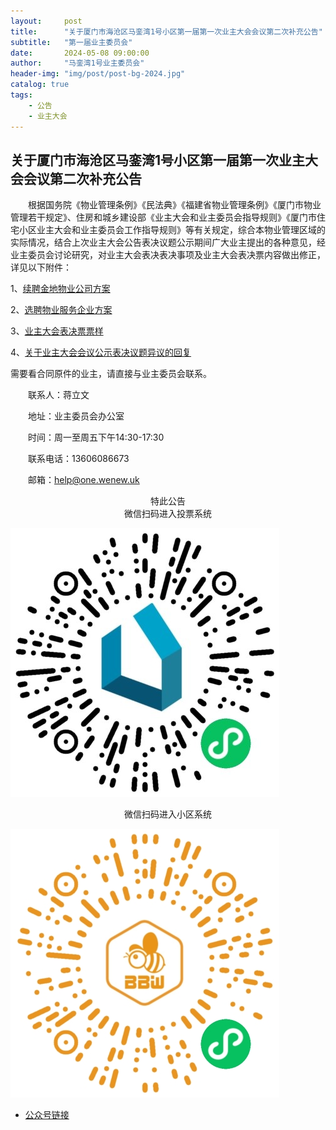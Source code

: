 ```yaml
---
layout:     post
title:      "关于厦门市海沧区马銮湾1号小区第一届第一次业主大会会议第二次补充公告"
subtitle:   "第一届业主委员会"
date:       2024-05-08 09:00:00
author:     "马銮湾1号业主委员会"
header-img: "img/post/post-bg-2024.jpg"
catalog: true
tags:
    - 公告
    - 业主大会
---
```




## 关于厦门市海沧区马銮湾1号小区第一届第一次业主大会会议第二次补充公告

&emsp;&emsp;根据国务院《物业管理条例》《民法典》《福建省物业管理条例》《厦门市物业管理若干规定》、住房和城乡建设部《业主大会和业主委员会指导规则》《厦门市住宅小区业主大会和业主委员会工作指导规则》等有关规定，综合本物业管理区域的实际情况，结合上次业主大会公告表决议题公示期间广大业主提出的各种意见，经业主委员会讨论研究，对业主大会表决表决事项及业主大会表决票内容做出修正，详见以下附件：

1、[续聘金地物业公司方案](https://drive.weixin.qq.com/s?k=ALIArAcrAFk1ImSWYf) 

2、[选聘物业服务企业方案](https://drive.weixin.qq.com/s?k=ALIArAcrAFk1ImSWYf)  

3、[业主大会表决票票样](https://drive.weixin.qq.com/s?k=ALIArAcrAFk1ImSWYf) 

4、[关于业主大会会议公示表决议题异议的回复](https://drive.weixin.qq.com/s?k=ALIArAcrAFkFPnMcyA)

需要看合同原件的业主，请直接与业主委员会联系。

&emsp;&emsp;联系人：蒋立文     

&emsp;&emsp;地址：业主委员会办公室  

&emsp;&emsp;时间：周一至周五下午14:30-17:30

&emsp;&emsp;联系电话：13606086673

&emsp;&emsp;邮箱：help@one.wenew.uk

<center>特此公告</center>

<center>微信扫码进入投票系统</center>

![](\img\in-post\你好业主.jpg)

<center>微信扫码进入小区系统</center>

![](\img\in-post\蜂窝智家.jpg)

- [公众号链接](https://mp.weixin.qq.com/s/lcQ1d2rcsdnzjN0DqfaQ-Q)

